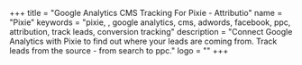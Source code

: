 +++
title = "Google Analytics CMS Tracking For Pixie - Attributio"
name = "Pixie"
keywords = "pixie, , google analytics, cms, adwords, facebook, ppc, attribution, track leads, conversion tracking"
description = "Connect Google Analytics with Pixie to find out where your leads are coming from. Track leads from the source - from search to ppc."
logo = ""
+++

